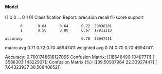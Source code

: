 #### Model
[1 0 0 ... 0 1 0]
Classification Report:
              precision    recall  f1-score   support

           0       0.84      0.64      0.72  29036201
           1       0.58      0.80      0.67  17911210

    accuracy                           0.70  46947411
   macro avg       0.71      0.72      0.70  46947411
weighted avg       0.74      0.70      0.70  46947411

Accuracy: 0.7001748616127096
Confusion Matrix:
[[18548490 10487711]
 [ 3588303 14322907]]
Confusion Matrix (%):
[[39.50907964 22.33927447]
 [ 7.64323937 30.50840652]]
